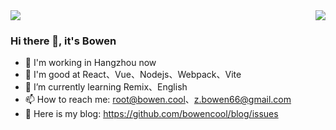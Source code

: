 <div>
<img src="https://github-readme-stats.vercel.app/api?username=bowencool&show_icons=true&count_private=true">
<img align="right" src="https://github-readme-stats.vercel.app/api/top-langs/?username=bowencool">
</div>

### Hi there 👋, it's Bowen

- 🔭 I'm working in Hangzhou now 
- 🦄 I'm good at React、Vue、Nodejs、Webpack、Vite
- 🌱 I’m currently learning Remix、English
- 📫 How to reach me: <root@bowen.cool>、<z.bowen66@gmail.com>
- 🔗 Here is my blog: <https://github.com/bowencool/blog/issues>

<!-- - 😄 Pronouns: ... -->
<!-- - 👯 I’m looking to collaborate on ... -->
<!-- - 🤔 I’m looking for help with ... -->
<!-- - 💬 Ask me about ... -->
<!--
[![Readme Card](https://github-readme-stats.vercel.app/api/pin/?username=anuraghazra&repo=github-readme-stats)](https://github.com/anuraghazra/github-readme-stats)
-->
